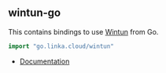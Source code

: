 ## wintun-go

This contains bindings to use [Wintun](https://www.wintun.net) from Go.

```go
import "go.linka.cloud/wintun"
```

- [Documentation](https://pkg.go.dev/golang.zx2c4.com/wintun)
